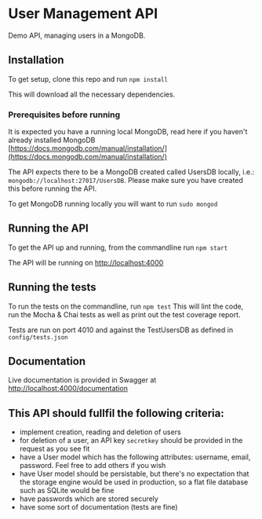 # User Management API

Demo API, managing users in a MongoDB.


## Installation

To get setup, clone this repo and run `npm install`

This will download all the necessary dependencies.


### Prerequisites before running

It is expected you have a running local MongoDB, read here if you haven't already installed MongoDB [https://docs.mongodb.com/manual/installation/](https://docs.mongodb.com/manual/installation/)

The API expects there to be a MongoDB created called UsersDB locally, i.e.: `mongodb://localhost:27017/UsersDB`.
Please make sure you have created this before running the API.

To get MongoDB running locally you will want to run `sudo mongod`


## Running the API

To get the API up and running, from the commandline run `npm start`

The API will be running on [http://localhost:4000](http://localhost:4000)


## Running the tests

To run the tests on the commandline, run `npm test`
This will lint the code, run the Mocha & Chai tests as well as print out the test coverage report.

Tests are run on port 4010 and against the TestUsersDB as defined in `config/tests.json`

## Documentation

Live documentation is provided in Swagger at [http://localhost:4000/documentation](http://localhost:4000/documentation)


## This API should fullfil the following criteria:

- implement creation, reading and deletion of users​
- for deletion of a user, an API key `secretkey` should be provided in the request as you see fit
- have a User model which has the following attributes: username, email, password. Feel free to add others if you wish​
- have User model should be persistable, but there's no expectation that the storage engine would be used in production, so a flat file database such as SQLite would be fine
- have passwords which are stored securely​
- have some sort of documentation (tests are fine)
